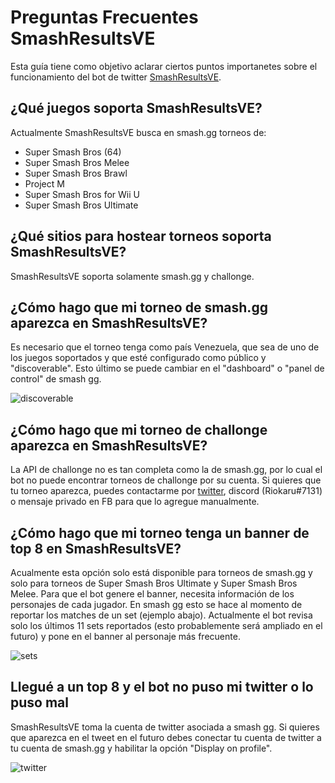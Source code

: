 # Preguntas Frecuentes SmashResultsVE

Esta guía tiene como objetivo aclarar ciertos puntos importanetes sobre el funcionamiento del bot de twitter [SmashResultsVE](https://twitter.com/SmashResultsVe).

## ¿Qué juegos soporta SmashResultsVE?

Actualmente SmashResultsVE busca en smash.gg torneos de:
- Super Smash Bros (64)
- Super Smash Bros Melee
- Super Smash Bros Brawl
- Project M
- Super Smash Bros for Wii U
- Super Smash Bros Ultimate

## ¿Qué sitios para hostear torneos soporta SmashResultsVE?

SmashResultsVE soporta solamente smash.gg y challonge.

## ¿Cómo hago que mi torneo de smash.gg aparezca en SmashResultsVE?

Es necesario que el torneo tenga como país Venezuela, que sea de uno de los juegos soportados y que esté configurado como público y "discoverable".
Esto último se puede cambiar en el "dashboard" o "panel de control" de smash gg.

![discoverable](https://user-images.githubusercontent.com/39103403/158497713-a8603177-f383-4228-8d3d-3d90a75bd91c.png)

## ¿Cómo hago que mi torneo de challonge aparezca en SmashResultsVE?

La API de challonge no es tan completa como la de smash.gg, por lo cual el bot no puede encontrar torneos de challonge por su cuenta.
Si quieres que tu torneo aparezca, puedes contactarme por [twitter](https://twitter.com/Riokaru), discord (Riokaru#7131) o mensaje privado en FB para que lo agregue manualmente.

## ¿Cómo hago que mi torneo tenga un banner de top 8 en SmashResultsVE?

Acualmente esta opción solo está disponible para torneos de smash.gg y solo para torneos de Super Smash Bros Ultimate y Super Smash Bros Melee.
Para que el bot genere el banner, necesita información de los personajes de cada jugador. En smash gg esto se hace al momento de reportar los matches de un set (ejemplo abajo).
Actualmente el bot revisa solo los últimos 11 sets reportados (esto probablemente será ampliado en el futuro) y pone en el banner al personaje más frecuente.

![sets](https://user-images.githubusercontent.com/39103403/158500391-14843768-a93f-4528-aba8-e0561edfe935.png)

## Llegué a un top 8 y el bot no puso mi twitter o lo puso mal

SmashResultsVE toma la cuenta de twitter asociada a smash gg. Si quieres que aparezca en el tweet en el futuro debes conectar tu cuenta de twitter a tu cuenta de smash.gg
y habilitar la opción "Display on profile".

![twitter](https://user-images.githubusercontent.com/39103403/158501301-ea7eda88-c7a6-4cb8-85f2-ae0e9296b3ac.png)

